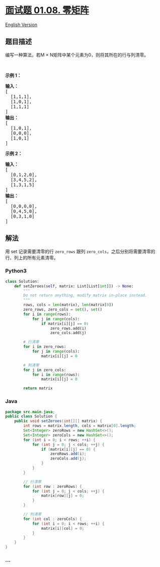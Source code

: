 # [面试题 01.08. 零矩阵](https://leetcode-cn.com/problems/zero-matrix-lcci)

[English Version](/lcci/01.08.Zero%20Matrix/README_EN.md)

## 题目描述

<!-- 这里写题目描述 -->
<p>编写一种算法，若M × N矩阵中某个元素为0，则将其所在的行与列清零。</p>

<p>&nbsp;</p>

<p><strong>示例 1：</strong></p>

<pre><strong>输入：</strong>
[
  [1,1,1],
  [1,0,1],
  [1,1,1]
]
<strong>输出：</strong>
[
  [1,0,1],
  [0,0,0],
  [1,0,1]
]
</pre>

<p><strong>示例 2：</strong></p>

<pre><strong>输入：</strong>
[
  [0,1,2,0],
  [3,4,5,2],
  [1,3,1,5]
]
<strong>输出：</strong>
[
  [0,0,0,0],
  [0,4,5,0],
  [0,3,1,0]
]
</pre>

## 解法

<!-- 这里可写通用的实现逻辑 -->

用 set 记录需要清零的行 `zero_rows` 跟列 `zero_cols`，之后分别将需要清零的行、列上的所有元素清零。

<!-- tabs:start -->

### **Python3**

<!-- 这里可写当前语言的特殊实现逻辑 -->

```python
class Solution:
    def setZeroes(self, matrix: List[List[int]]) -> None:
        """
        Do not return anything, modify matrix in-place instead.
        """
        rows, cols = len(matrix), len(matrix[0])
        zero_rows, zero_cols = set(), set()
        for i in range(rows):
            for j in range(cols):
                if matrix[i][j] == 0:
                    zero_rows.add(i)
                    zero_cols.add(j)

        # 行清零
        for i in zero_rows:
            for j in range(cols):
                matrix[i][j] = 0

        # 列清零
        for j in zero_cols:
            for i in range(rows):
                matrix[i][j] = 0

        return matrix

```

### **Java**

<!-- 这里可写当前语言的特殊实现逻辑 -->

```java
package src.main.java;
public class Solution {
    public void setZeroes(int[][] matrix) {
        int rows = matrix.length, cols = matrix[0].length;
        Set<Integer> zeroRows = new HashSet<>();
        Set<Integer> zeroCols = new HashSet<>();
        for (int i = 0; i < rows; ++i) {
            for (int j = 0; j < cols; ++j) {
                if (matrix[i][j] == 0) {
                    zeroRows.add(i);
                    zeroCols.add(j);
                }
            }
        }

        // 行清零
        for (int row : zeroRows) {
            for (int j = 0; j < cols; ++j) {
                matrix[row][j] = 0;
            }
        }

        // 列清零
        for (int col : zeroCols) {
            for (int i = 0; i < rows; ++i) {
                matrix[i][col] = 0;
            }
        }
    }
}
```

### **...**

```

```

<!-- tabs:end -->
